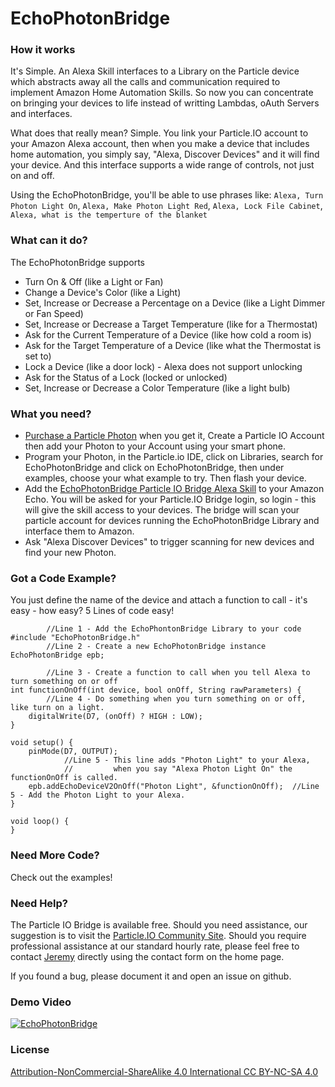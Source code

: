 # EchoPhotonBridge

### How it works

It's Simple.  An Alexa Skill interfaces to a Library on the Particle device which abstracts away all the calls and communication required to implement Amazon Home Automation Skills.  So now you can concentrate on bringing your devices to life instead of writting Lambdas, oAuth Servers and interfaces.

What does that really mean?  Simple.  You link your Particle.IO account to your Amazon Alexa account, then when you make a device that includes home automation, you simply say, "Alexa, Discover Devices" and it will find your device.  And this interface supports a wide range of controls, not just on and off. 

Using the EchoPhotonBridge, you'll be able to use phrases like:
    ```Alexa, Turn Photon Light On```,   ```Alexa, Make Photon Light Red```,
    ```Alexa, Lock File Cabinet```,  ```Alexa, what is the temperture of the blanket```
    
### What can it do?
The EchoPhotonBridge supports

  - Turn On & Off (like a Light or Fan)
  - Change a Device's Color (like a Light)
  - Set, Increase or Decrease a Percentage on a Device (like a Light Dimmer or Fan Speed)
  - Set, Increase or Decrease a Target Temperature (like for a Thermostat)
  - Ask for the Current Temperature of a Device (like how cold a room is)
  - Ask for the Target Temperature of a Device (like what the Thermostat is set to)
  - Lock a Device (like a door lock) - Alexa does not support unlocking
  - Ask for the Status of a Lock (locked or unlocked)
  - Set, Increase or Decrease a Color Temperature (like a light bulb)

### What you need?
  - [Purchase a Particle Photon](https://www.amazon.com/Particle-PHOTON-Comprehensive-Development-Access/dp/B016YNU1A0/ref=sr_1_fkmr0_1?ie=UTF8&qid=1501629481&sr=8-1-fkmr0&keywords=particle.io+photon) when you get it, Create a Particle IO Account then add your Photon to your Account using your smart phone.
  -  Program your Photon, in the Particle.io IDE, click on Libraries, search for EchoPhotonBridge and click on EchoPhotonBridge, then under examples, choose your what example to try.  Then flash your device.
  - Add the [EchoPhotonBridge Particle IO Bridge Alexa Skill](https://www.amazon.com/Particle-IO-Bridge-IOT-Pimp/dp/B074M1SLKY/ref=sr_1_1?s=digital-skills&ie=UTF8&qid=1503176563&sr=1-1&keywords=particle) to your Amazon Echo.  You will be asked for your Particle.IO Bridge login, so login - this will give the skill access to your devices.  The bridge will scan your particle account for devices running the EchoPhotonBridge Library and interface them to Amazon.  
  - Ask "Alexa Discover Devices" to trigger scanning for new devices and find your new Photon.

### Got a Code Example?
You just define the name of the device and attach a function to call - it's easy - how easy?  5 Lines of code easy!

```
        //Line 1 - Add the EchoPhontonBridge Library to your code
#include "EchoPhotonBridge.h"
        //Line 2 - Create a new EchoPhotonBridge instance
EchoPhotonBridge epb;  

        //Line 3 - Create a function to call when you tell Alexa to turn something on or off
int functionOnOff(int device, bool onOff, String rawParameters) { 
        //Line 4 - Do something when you turn something on or off, like turn on a light.
    digitalWrite(D7, (onOff) ? HIGH : LOW);
}

void setup() {
    pinMode(D7, OUTPUT);
            //Line 5 - This line adds "Photon Light" to your Alexa, 
            //         when you say "Alexa Photon Light On" the functionOnOff is called.
    epb.addEchoDeviceV2OnOff("Photon Light", &functionOnOff);  //Line 5 - Add the Photon Light to your Alexa.
}

void loop() {
}
```

### Need More Code?

Check out the examples!

### Need Help?

The Particle IO Bridge is available free.  Should you need assistance, our suggestion is to visit the [Particle.IO Community Site](https://community.particle.io/). Should you require professional assistance at our standard hourly rate, please feel free to contact [Jeremy](mailto:proffitt.jeremy@gmail.com) directly using the contact form on the home page.

If you found a bug, please document it and open an issue on github.

### Demo Video
[![EchoPhotonBridge](https://i.ytimg.com/vi/eNSgS2_YVjQ/hqdefault.jpg?sqp=-oaymwEXCNACELwBSFryq4qpAwkIARUAAIhCGAE=&rs=AOn4CLBODEUqFiHbcKjYdSeF34wuJOe7yA)](https://www.youtube.com/watch?v=eNSgS2_YVjQ "EchoPhotonBridge")

### License

[Attribution-NonCommercial-ShareAlike 4.0 International CC BY-NC-SA 4.0](ttps://creativecommons.org/licenses/by-nc-sa/4.0/)
